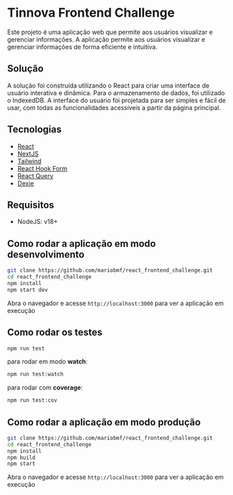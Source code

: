 # Tinnova Frontend Challenge

Este projeto é uma aplicação web que permite aos usuários visualizar e gerenciar informações. A aplicação permite aos usuários visualizar e gerenciar informações de forma eficiente e intuitiva.

## Solução

A solução foi construída utilizando o React para criar uma interface de usuário interativa e dinâmica. Para o armazenamento de dados, foi utilizado o IndexedDB. A interface do usuário foi projetada para ser simples e fácil de usar, com todas as funcionalidades acessíveis a partir da página principal.

## Tecnologias

- [React](https://react.dev)
- [NextJS](https://nextjs.org)
- [Tailwind](https://tailwindcss.com)
- [React Hook Form](https://react-hook-form.com)
- [React Query](https://tanstack.com/query/v3)
- [Dexie](https://dexie.org)

## Requisitos

- NodeJS: v18+

## Como rodar a aplicação em modo desenvolvimento

```bash
git clone https://github.com/mariobmf/react_frontend_challenge.git
cd react_frontend_challenge
npm install
npm start dev
```
Abra o navegador e acesse `http://localhost:3000` para ver a aplicação em execução

## Como rodar os testes

```bash
npm run test
```
para rodar em modo **watch**:
```bash
npm run test:watch
```
para rodar com **coverage**:
```bash
npm run test:cov
```

## Como rodar a aplicação em modo produção

```bash
git clone https://github.com/mariobmf/react_frontend_challenge.git
cd react_frontend_challenge
npm install
npm build
npm start
```
Abra o navegador e acesse `http://localhost:3000` para ver a aplicação em execução

